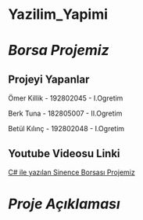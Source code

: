 # Yazilim_Yapimi
# *Borsa Projemiz*

## Projeyi Yapanlar
Ömer Killik - 192802045 - I.Ogretim

Berk Tuna - 182805007 - II.Ogretim

Betül Kılınç - 192802048 - I.Ogretim
## Youtube Videosu Linki
[C# ile yazılan Sinence Borsası Projemiz](https://www.youtube.com/watch?v=OelW3Pob4Rc)
# *Proje Açıklaması*
